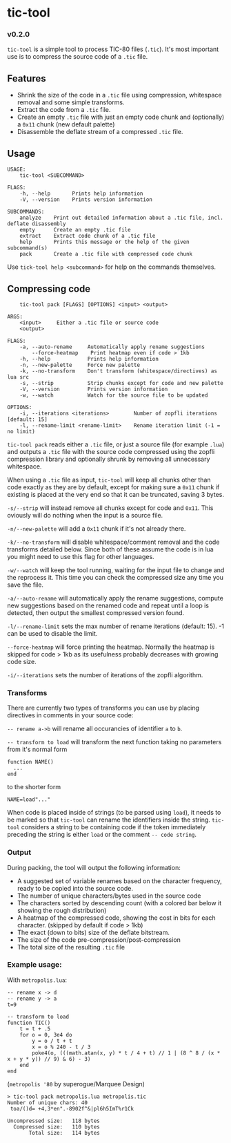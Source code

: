 # tic-tool
### v0.2.0

`tic-tool` is a simple tool to process TIC-80 files (`.tic`). It's most important use is to compress the source code of a `.tic` file.

## Features

* Shrink the size of the code in a `.tic` file using compression, whitespace removal and some simple transforms.
* Extract the code from a `.tic` file.
* Create an empty `.tic` file with just an empty code chunk and (optionally) a `0x11` chunk (new default palette)
* Disassemble the deflate stream of a compressed `.tic` file.

## Usage

```
USAGE:
    tic-tool <SUBCOMMAND>

FLAGS:
    -h, --help       Prints help information
    -V, --version    Prints version information

SUBCOMMANDS:
    analyze    Print out detailed information about a .tic file, incl. deflate disassembly
    empty      Create an empty .tic file
    extract    Extract code chunk of a .tic file
    help       Prints this message or the help of the given subcommand(s)
    pack       Create a .tic file with compressed code chunk
```

Use `tick-tool help <subcommand>` for help on the commands themselves.

## Compressing code

```
    tic-tool pack [FLAGS] [OPTIONS] <input> <output>

ARGS:
    <input>     Either a .tic file or source code
    <output>    

FLAGS:
    -a, --auto-rename     Automatically apply rename suggestions
        --force-heatmap    Print heatmap even if code > 1kb
    -h, --help            Prints help information
    -n, --new-palette     Force new palette
    -k, --no-transform    Don't transform (whitespace/directives) as lua src
    -s, --strip           Strip chunks except for code and new palette
    -V, --version         Prints version information
    -w, --watch           Watch for the source file to be updated

OPTIONS:
    -i, --iterations <iterations>        Number of zopfli iterations [default: 15]
    -l, --rename-limit <rename-limit>    Rename iteration limit (-1 = no limit)
```

`tic-tool pack` reads either a `.tic` file, or just a source file (for example `.lua`) and outputs a `.tic` file with the source code compressed using the zopfli compression library and optionally shrunk by removing all unnecessary whitespace.

When using a `.tic` file as input, `tic-tool` will keep all chunks other than code exactly as they are by default, except for making sure a `0x11` chunk if existing is placed at the very end so that it can be truncated, saving 3 bytes.

`-s/--strip` will instead remove all chunks except for code and `0x11`. This oviously will do nothing when the input is a source file.

`-n/--new-palette` will add a `0x11` chunk if it's not already there.

`-k/--no-transform` will disable whitespace/comment removal and the code transforms detailed below. Since both of these assume the code is in lua you might need to use this flag for other languages.

`-w/--watch` will keep the tool running, waiting for the input file to change and the reprocess it. This time you can check the compressed size any time you save the file.

`-a/--auto-rename` will automatically apply the rename suggestions, compute new suggestions based on the renamed code and repeat until a loop is detected, then output the smallest compressed version found.

`-l/--rename-limit` sets the max number of rename iterations (default: 15). -1 can be used to disable the limit.

`--force-heatmap` will force printing the heatmap. Normally the heatmap is skipped for code > 1kb as its usefulness probably decreases with growing code size.

`-i/--iterations` sets the number of iterations of the zopfli algorithm.

### Transforms

There are currently two types of transforms you can use by placing directives in comments in your source code:

`-- rename a->b` will rename all occurancies of identifier `a` to `b`.

`-- transform to load` will transform the next function taking no parameters from it's normal form
```
function NAME()
  ...
end
```
to the shorter form
```
NAME=load"..."
```

When code is placed inside of strings (to be parsed using `load`), it needs to be marked so that `tic-tool` can rename the identifiers inside the string. `tic-tool` considers a string to be containing code if the token immediately preceding the string is either `load` or the comment `-- code string`.

### Output

During packing, the tool will output the following information:

* A suggested set of variable renames based on the character frequency, ready to be copied into the source code.
* The number of unique characters/bytes used in the source code
* The characters sorted by descending count (with a colored bar below it showing the rough distribution)
* A heatmap of the compressed code, showing the cost in bits for each character. (skipped by default if code > 1kb)
* The exact (down to bits) size of the deflate bitstream.
* The size of the code pre-compression/post-compression
* The total size of the resulting `.tic` file

### Example usage:

With `metropolis.lua`:
```
-- rename x -> d
-- rename y -> a
t=9

-- transform to load
function TIC()
    t = t + .5
    for o = 0, 3e4 do
        y = o / t + t
        x = o % 240 - t / 3
        poke4(o, (((math.atan(x, y) * t / 4 + t) // 1 | (8 ^ 8 / (x * x + y * y)) // 9) & 6) - 3)
    end
end
```
(`metropolis '80` by superogue/Marquee Design)

```
> tic-tool pack metropolis.lua metropolis.tic
Number of unique chars: 40
 toa/()d= +4,3*en".-8902f^&|pl6h5ImT%r1Ck

Uncompressed size:   118 bytes
  Compressed size:   110 bytes
       Total size:   114 bytes
```